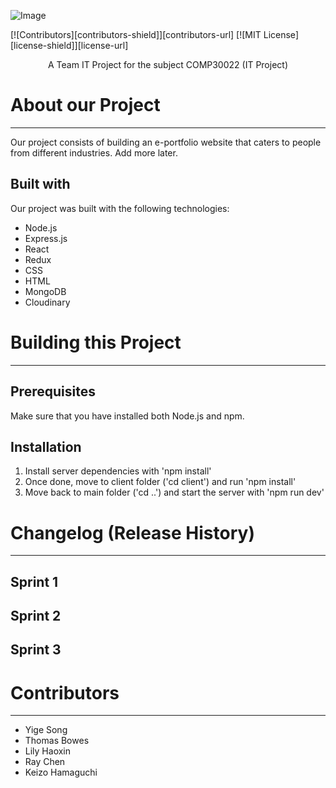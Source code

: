 ![Image](https://github.com/thomasbowes/UNIMELB-IT-PROJECT/blob/development/client/src/assets/Logo/Logo.png)

[![Contributors][contributors-shield]][contributors-url]
[![MIT License][license-shield]][license-url]

<div align="center">
  
A Team IT Project for the subject COMP30022 (IT Project)
</div>

# About our Project
---
Our project consists of building an e-portfolio website that caters to people from different industries. Add more later.

## Built with
Our project was built with the following technologies:
* Node.js
* Express.js
* React
* Redux
* CSS
* HTML
* MongoDB
* Cloudinary

# Building this Project
---
## Prerequisites
Make sure that you have installed both Node.js and npm.
## Installation
1. Install server dependencies with 'npm install'
2. Once done, move to client folder ('cd client') and run 'npm install'
3. Move back to main folder ('cd ..') and start the server with 'npm run dev'

# Changelog (Release History)
---
## Sprint 1

## Sprint 2

## Sprint 3

# Contributors
--- 
* Yige Song
* Thomas Bowes
* Lily Haoxin
* Ray Chen
* Keizo Hamaguchi
